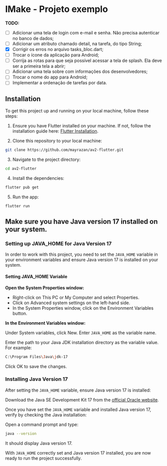 # IMake - Projeto exemplo

**TODO:**

- [ ] Adicionar uma tela de login com e-mail e senha. Não precisa autenticar no banco de dados;
- [ ] Adicionar um atributo chamado detail, na tarefa, do tipo String;
- [x] Corrigir os erros no arquivo tasks_bloc.dart;
- [ ] Trocar o ícone da aplicação para Android;
- [ ] Corrija as rotas para que seja possível acessar a tela de splash. Ela deve ser a primeira tela a abrir;
- [ ] Adicionar uma tela sobre com informações dos desenvolvedores;
- [ ] Trocar o nome do app para Android;
- [ ] Implementar a ordenação de tarefas por data.

## Installation

To get this project up and running on your local machine, follow these steps:

1. Ensure you have Flutter installed on your machine. If not, follow the installation guide here: [Flutter Installation](https://flutter.dev/docs/get-started/install).

2. Clone this repository to your local machine:

```bash
git clone https://github.com/mayrazan/av2-flutter.git
```

3. Navigate to the project directory:

```bash
cd av2-flutter
```

4. Install the dependencies:

```bash
flutter pub get
```

5. Run the app:

```bash
flutter run
```

## Make sure you have Java version 17 installed on your system.

### Setting up JAVA_HOME for Java Version 17

In order to work with this project, you need to set the `JAVA_HOME` variable in your environment variables and ensure Java version 17 is installed on your system.

#### Setting JAVA_HOME Variable

**Open the System Properties window:**

- Right-click on This PC or My Computer and select Properties.
- Click on Advanced system settings on the left-hand side.
- In the System Properties window, click on the Environment Variables button.

**In the Environment Variables window:**

Under System variables, click New.
Enter `JAVA_HOME` as the variable name.

Enter the path to your Java JDK installation directory as the variable value. For example:

```bash
C:\Program Files\Java\jdk-17
```

Click OK to save the changes.

### Installing Java Version 17

After setting the `JAVA_HOME` variable, ensure Java version 17 is installed:

Download the Java SE Development Kit 17 from the [official Oracle website](https://www.oracle.com/java/technologies/javase-jdk17-downloads.html).

Once you have set the `JAVA_HOME` variable and installed Java version 17, verify by checking the Java installation:

Open a command prompt and type:

```bash
java --version
```

It should display Java version 17.

With `JAVA_HOME` correctly set and Java version 17 installed, you are now ready to run the project successfully.
